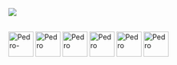 ![](https://github-readme-stats.vercel.app/api?username=httpssantos&show_icons=true&theme=gruvbox)

<div style="display: inline_block"><br>
<img align="center" alt="Pedro-" height="50" width="50" src="https://cdn.jsdelivr.net/gh/devicons/devicon/icons/python/python-original.svg" >
<img align="center" alt="Pedro" height="50" width="50" src="https://cdn.jsdelivr.net/gh/devicons/devicon/icons/javascript/javascript-original.svg" >
<img align="center" alt="Pedro" height="50" width="50" src="https://cdn.jsdelivr.net/gh/devicons/devicon/icons/nodejs/nodejs-original.svg" >
<img align="center" alt="Pedro" height="50" width="50" src="https://cdn.jsdelivr.net/gh/devicons/devicon/icons/react/react-original.svg" >

<img align="center" alt="Pedro" height="50" width="50" src="https://cdn.jsdelivr.net/gh/devicons/devicon/icons/html5/html5-original.svg" >

<img align="center" alt="Pedro" height="50" width="50" src="https://cdn.jsdelivr.net/gh/devicons/devicon/icons/css/css-original.svg" >
